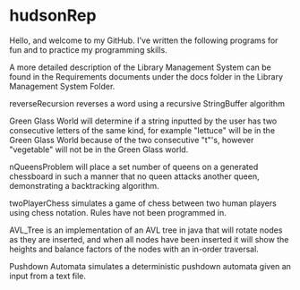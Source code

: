 # hudsonRep
Hello, and welcome to my GitHub. I've written the following programs for fun and to practice my programming skills. 

A more detailed description of the Library Management System can be found in the Requirements documents under the docs folder in the Library Management System Folder. 

reverseRecursion reverses a word using a recursive StringBuffer algorithm

Green Glass World will determine if a string inputted by the user has two consecutive letters of the same kind, for example "lettuce" will be in the Green Glass World because of the two consecutive "t"'s, however "vegetable" will not be in the Green Glass world.

nQueensProblem will place a set number of queens on a generated chessboard in such a manner that no queen attacks another queen, demonstrating a backtracking algorithm.  

twoPlayerChess simulates a game of chess between two human players using chess notation. Rules have not been programmed in. 

AVL_Tree is an implementation of an AVL tree in java that will rotate nodes as they are inserted, and when all nodes have been inserted it will show the heights and balance factors of the nodes with an in-order traversal. 

Pushdown Automata simulates a deterministic pushdown automata given an input from a text file.

